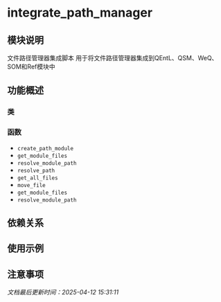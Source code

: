 # integrate_path_manager

## 模块说明
文件路径管理器集成脚本
用于将文件路径管理器集成到QEntL、QSM、WeQ、SOM和Ref模块中

## 功能概述

### 类


### 函数

- `create_path_module`
- `get_module_files`
- `resolve_module_path`
- `resolve_path`
- `get_all_files`
- `move_file`
- `get_module_files`
- `resolve_module_path`

## 依赖关系

## 使用示例

## 注意事项

*文档最后更新时间：2025-04-12 15:31:11*